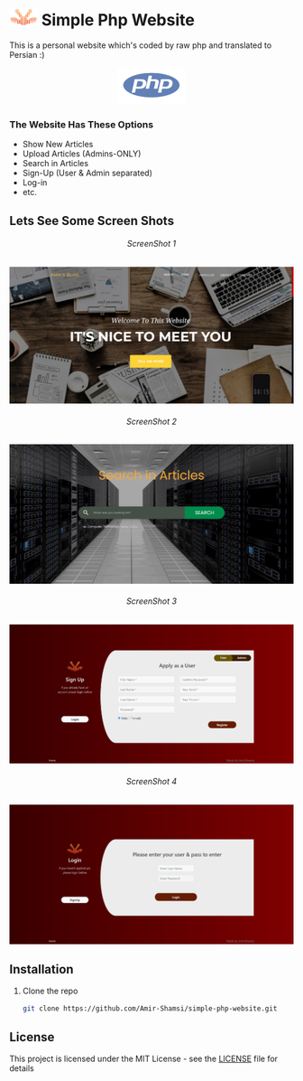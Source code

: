 # <img src="assets/img/logo/logo.png" width="50" height="30"  alt="AMIR SHAMSI-LOGO" /> Simple Php Website

This is a personal website which's coded by raw php and translated to Persian :)

<p align='center'>
  <a href="https://en.wikipedia.org/wiki/PHP">
    <img src="phpIcon.png" width="120" height="65"  alt="PHP" />
  </a> 
</p>

### The Website Has These Options

* Show New Articles
* Upload Articles (Admins-ONLY)
* Search in Articles
* Sign-Up (User & Admin separated) 
* Log-in
* etc.

## Lets See Some Screen Shots

<p align='center'>
  <h6 align="center">ScreenShot 1</h6>
  <img src="assets/img/SC1.jpg" alt="PHP" />
  <h6 align="center">ScreenShot 2</h6>
  <img src="assets/img/SC2.jpg" alt="PHP" />
  <h6 align="center">ScreenShot 3</h6>
  <img src="assets/img/SC3.jpg" alt="PHP" />
  <h6 align="center">ScreenShot 4</h6>
  <img src="assets/img/SC4.jpg" alt="PHP" />
</p>

## Installation

1. Clone the repo
   ```sh
   git clone https://github.com/Amir-Shamsi/simple-php-website.git
   ```

## License

This project is licensed under the MIT License - see the [LICENSE](LICENSE) file for details
